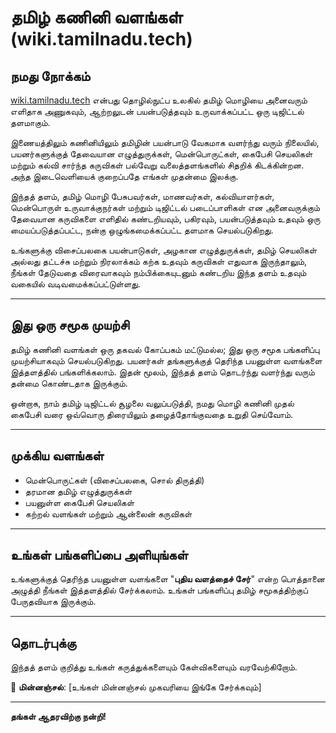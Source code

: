 # தமிழ் கணினி வளங்கள் (wiki.tamilnadu.tech)

## நமது நோக்கம்

[wiki.tamilnadu.tech](https://wiki.tamilnadu.tech) என்பது தொழில்நுட்ப உலகில் தமிழ் மொழியை அனைவரும் எளிதாக அணுகவும், ஆற்றலுடன் பயன்படுத்தவும் உருவாக்கப்பட்ட ஒரு டிஜிட்டல் தளமாகும்.

இணையத்திலும் கணினியிலும் தமிழின் பயன்பாடு வேகமாக வளர்ந்து வரும் நிலையில், பயனர்களுக்குத் தேவையான எழுத்துருக்கள், மென்பொருட்கள், கைபேசி செயலிகள் மற்றும் கல்வி சார்ந்த கருவிகள் பல்வேறு வலைத்தளங்களில் சிதறிக் கிடக்கின்றன. அந்த இடைவெளியைக் குறைப்பதே எங்கள் முதன்மை இலக்கு.

இந்தத் தளம், தமிழ் மொழி பேசுபவர்கள், மாணவர்கள், கல்வியாளர்கள், மென்பொருள் உருவாக்குநர்கள் மற்றும் டிஜிட்டல் படைப்பாளிகள் என அனைவருக்கும் தேவையான கருவிகளை எளிதில் கண்டறியவும், பகிரவும், பயன்படுத்தவும் உதவும் ஒரு மையப்படுத்தப்பட்ட, நன்கு ஒழுங்கமைக்கப்பட்ட தளமாக செயல்படுகிறது.

உங்களுக்கு விசைப்பலகை பயன்பாடுகள், அழகான எழுத்துருக்கள், தமிழ் செயலிகள் அல்லது தட்டச்சு மற்றும் நிரலாக்கம் கற்க உதவும் கருவிகள் எதுவாக இருந்தாலும், நீங்கள் தேடுவதை விரைவாகவும் நம்பிக்கையுடனும் கண்டறிய இந்த தளம் உதவும் வகையில் வடிவமைக்கப்பட்டுள்ளது.

---

## இது ஒரு சமூக முயற்சி

தமிழ் கணினி வளங்கள் ஒரு தகவல் கோப்பகம் மட்டுமல்ல; இது ஒரு சமூக பங்களிப்பு முயற்சியாகவும் செயல்படுகிறது. பயனர்கள் தங்களுக்குத் தெரிந்த பயனுள்ள வளங்களை இத்தளத்தில் பங்களிக்கலாம். இதன் மூலம், இந்தத் தளம் தொடர்ந்து வளர்ந்து வரும் தன்மை கொண்டதாக இருக்கும்.

ஒன்றாக, நாம் தமிழ் டிஜிட்டல் சூழலை வலுப்படுத்தி, நமது மொழி கணினி முதல் கைபேசி வரை ஒவ்வொரு திரையிலும் தழைத்தோங்குவதை உறுதி செய்வோம்.

---

## முக்கிய வளங்கள்

- மென்பொருட்கள் (விசைப்பலகை, சொல் திருத்தி)
- தரமான தமிழ் எழுத்துருக்கள்
- பயனுள்ள கைபேசி செயலிகள்
- கற்றல் வளங்கள் மற்றும் ஆன்லைன் கருவிகள்

---

## உங்கள் பங்களிப்பை அளியுங்கள்

உங்களுக்குத் தெரிந்த பயனுள்ள வளங்களை "**புதிய வளத்தைச் சேர்**" என்ற பொத்தானை அழுத்தி நீங்கள் இத்தளத்தில் சேர்க்கலாம். உங்கள் பங்களிப்பு தமிழ் சமூகத்திற்குப் பேருதவியாக இருக்கும்.

---

## தொடர்புக்கு

இந்தத் தளம் குறித்து உங்கள் கருத்துக்களையும் கேள்விகளையும் வரவேற்கிறோம்.

📧 **மின்னஞ்சல்**: [உங்கள் மின்னஞ்சல் முகவரியை இங்கே சேர்க்கவும்]

---

**தங்கள் ஆதரவிற்கு நன்றி!**

